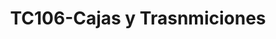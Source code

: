 ---
title: "TC106-Cajas y Trasnmiciones"
url: /fusagasuga/tc106-cajas-y-trasnmiciones/
shop: Autowerkstatt
---